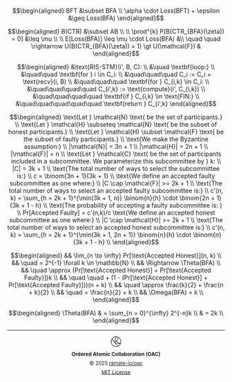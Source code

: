 ```math
\begin{aligned}
BFT &\subset BFA \\
\alpha \cdot Loss(BFT) + \epsilon &\geq Loss(BFA)
\end{aligned}
```

```math
\begin{aligned}
B(CTR) &\subset AB \\
\\
\prod^{k} P[B(CTR_{BFA}(\zeta)) = 0] &\leq \mu \\
\\
E[Loss(BFA)] \leq \mu \cdot Loss(BFA) &\\
\quad \quad \rightarrow U(B(CTR_{BFA}(\zeta)) = 1) \gt U(\mathcal{F}) &
\end{aligned}
```

```math
\begin{aligned}
&\text{RIS-STM}(i', B, C): \\
&\quad \textbf{loop:} \\
&\quad\quad \textbf{for } i \in C_i: \\
&\quad\quad\quad C_i := C_i + \text{recv}(i, B) \\
&\quad\quad\quad \textbf{for } C_{i,k} \in C_i: \\
&\quad\quad\quad\quad C_{i',k} := \text{compute}(i', C_{i,k}) \\
&\quad\quad\quad\quad \textbf{if } C_{i,k} \in \text{FIN:} \\
&\quad\quad\quad\quad\quad \textbf{return } C_{i',k}
\end{aligned}
```

```math
\begin{aligned}
\text{Let } \mathcal{N} \text{ be the set of participants.} \\
\text{Let } \mathcal{H} \subseteq \mathcal{N} \text{ be the subset of honest participants.} \\
\text{Let } \mathcal{H} \subset \mathcal{F} \text{ be the subset of faulty participants.} \\

\text{We make the Byzantine assumption:} \\
|\mathcal{N}| = 3n + 1 \\
|\mathcal{H}| = 2n + 1 \\
|\mathcal{F}| = n \\

\text{Let } \mathcal{C} \text{ be the set of participants included in a subcommittee. We parameterize this subcommittee by } k: \\

|C| = 3k + 1 \\

\text{The total number of ways to select the subcommittee is:} \\

c = \binom{3n + 1}{3k + 1} \\

\text{We define an accepted faulty subcommittee as one where:} \\

|C \cap \mathcal{F}| >= 2k + 1 \\

\text{The total number of ways to select an accepted faulty subcommittee is:} \\

c'(n, k) = \sum_{h = 2k + 1}^{\min(3k + 1, n)} \binom{n}{h} \cdot \binom{2n + 1}{3k + 1 - h} \\

\text{The probability of accepting a faulty subcommittee is: } \\

Pr[Accepted Faulty] = c'(n,k)/c

\text{We define an accepted honest subcommittee as one where:} \\

|C \cap \mathcal{H}| >= 2k + 1 \\

\text{The total number of ways to select an accepted honest subcommittee is:} \\

c'(n, k) = \sum_{h = 2k + 1}^{\min(3k + 1, 2n + 1)} \binom{n}{h} \cdot \binom{n}{3k + 1 - h} \\
\end{aligned}
```

```math
\begin{aligned}
&& \lim_{n \to \infty} Pr[\text{Accepted Honest}](n, k) \\
&& \quad = 2^{-1} \forall k \in \mathbb{N} \\
&& \Rightarrow \Theta(BFA) \\
&& \quad \approx (Pr[\text{Accepted Honest}] + Pr[\text{Accepted Faulty}])k \\
&& \quad \quad + (1 - (Pr[\text{Accepted Honest}] + Pr[\text{Accepted Faulty}]))(n + k)  \\
&& \quad \approx \frac{k}{2} + \frac{n + k}{2} \\
&& \quad = \frac{n}{2} + k \\

&& \Omega(BFA) = k \\
\end{aligned}
```

```math
\begin{aligned}
\Theta(BFA) & = \sum_{n = 0}^{\infty} 2^{-n}k \\
& = 2k \\
\end{aligned}
```

<!--OAC FOOTER: DO NOT REMOVE THIS LINE-->
---

<div align="center">
  <a href="https://github.com/ramate-io/oac">
    <picture>
      <source srcset="/assets/oac-inverted-transparent.png" media="(prefers-color-scheme: dark)">
      <img height="24" src="/assets/oac-transparent.png" alt="OAC"/>
    </picture>
  </a>
  <br/>
  <sub>
    <b>Ordered Atomic Collaboration (OAC)</b>
    <br/>
    &copy; 2025 <a href="https://github.com/ramate-io/oac">ramate-io/oac</a>
    <br/>
    <a href="https://github.com/ramate-io/oac/blob/main/LICENSE">MIT License</a>
  </sub>
</div>
